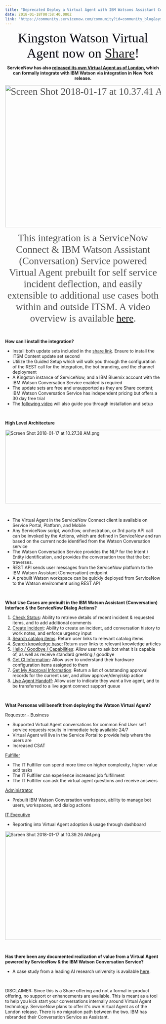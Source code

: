 ```yaml
---
title: "Deprecated Deploy a Virtual Agent with IBM Watsons Assistant Conversation Service"
date: 2018-01-18T00:58:40.000Z
link: "https://community.servicenow.com/community?id=community_blog&sys_id=2e7ca2e1dbd0dbc01dcaf3231f96192b"
---
```

<p style="text-align: center;"><span style="font-size: 32pt; font-family: Calibri; color: #00000b;">Kingston Watson Virtual Agent now on <a title="hare.servicenow.com/app.do#/detailV2/58e0ef9bdb4307009a80aed15b9619be/overview" href="https://developer.servicenow.com/app.do#!/share/contents/2241642_ibm_watson_assistant_formerly_conversation_integration_virtual_agent?v&#61;1&amp;t&#61;PRODUCT_DETAILS" rel="nofollow">Share</a>!</span></p>
<p style="text-align: center;"><strong>ServiceNow has also <a href="community?id&#61;community_blog&amp;sys_id&#61;2f99729edb58e780a8562926ca96196b&amp;view_source&#61;searchResult" rel="nofollow">released its own Virtual Agent as of London</a>, which can formally integrate with IBM Watson via integration in New York release.</strong></p>
<p><span style="font-size: 32pt; font-family: Calibri; color: #00000b;"><img class="image-3 jive-image" style="color: #515151; font-family: Calibri; font-size: 32px; height: 458px; width: 867.919px; display: block; margin-left: auto; margin-right: auto;" src="f79754c2db545344e9737a9e0f961986.iix" alt="Screen Shot 2018-01-17 at 10.37.41 AM.png" width="868" height="458" /></span></p>
<p style="margin-top: 12pt; text-align: center;"><span style="font-size: 24.0pt; font-family: Calibri; color: #515151;">This integration is a ServiceNow Connect &amp; IBM Watson Assistant (Conversation) Service powered Virtual Agent prebuilt for self service incident deflection, and easily extensible to additional use cases both within and outside ITSM. A video overview is available <a title="ervicenow.box.com/v/watson-conversation-overview" href="https://servicenow.box.com/v/watson-conversation-overview" rel="nofollow">here</a>.</span></p>
<p style="margin-top: 12pt;"> </p>
<p><strong>How can I install the integration?</strong></p>
<ul><li>Install both update sets included in the <a title="hare.servicenow.com/app.do#/detailV2/58e0ef9bdb4307009a80aed15b9619be/overview" href="https://share.servicenow.com/app.do#/detailV2/58e0ef9bdb4307009a80aed15b9619be/overview" rel="nofollow">share link</a>. Ensure to install the ITSM Content update set second</li><li>Utilize the Guided Setup which will walk you through the configuration of the REST call for the integration, the bot branding, and the channel deployment</li><li>A Kingston instance of ServiceNow, and a IBM Bluemix account with the IBM Watson Conversation Service enabled is required</li><li>The update sets are free and unsupported as they are Share content; IBM Watson Conversation Service has independent pricing but offers a 30 day free trial</li><li>The <a title="ervicenow.box.com/v/watson-conversation-setup" href="https://servicenow.box.com/v/watson-conversation-setup" rel="nofollow">following video</a> will also guide you through installation and setup</li></ul>
<p> </p>
<p><strong>High Level Architecture</strong></p>
<p><img class="image-1 jive-image" style="width: 620px; height: 237px; display: block; margin-left: auto; margin-right: auto;" src="249b5d8edb9c9f048c8ef4621f96196e.iix" alt="Screen Shot 2018-01-17 at 10.27.38 AM.png" /></p>
<p> </p>
<ul><li>The Virtual Agent in the ServiceNow Connect client is available on Service Portal, Platform, and Mobile</li><li>Any ServiceNow script, workflow, orchestration, or 3rd party API call can be invoked by the Actions, which are defined in ServiceNow and run based on the current node identified from the Watson Conversation service</li><li>The Watson Conversation Service provides the NLP for the Intent / Entity identification, and provides the conversation tree that the bot traverses.</li><li>REST API sends user messages from the ServiceNow platform to the IBM Watson Assistant (Conversation) endpoint</li><li>A prebuilt Watson workspace can be quickly deployed from ServiceNow to the Watson environment using REST API</li></ul>
<p> </p>
<p><strong>What Use Cases are prebuilt in the IBM Watson Assistant (Conversation) Interface &amp; the ServiceNow Dialog Actions?</strong></p>
<ol><li><span style="text-decoration: underline;">Check Status</span>: Ability to retrieve details of recent incident &amp; requested items, and to add additional comments</li><li><span style="text-decoration: underline;">Create Incident</span>: Ability to create an incident, add conversation history to work notes, and enforce urgency input</li><li><span style="text-decoration: underline;">Search catalog items</span>: Return user links to relevant catalog items</li><li><span style="text-decoration: underline;">Search knowledge base</span>: Return user links to relevant knowledge articles</li><li><span style="text-decoration: underline;">Hello / Goodbye / Capabilities</span>: Allow user to ask bot what it is capable of, as well as receive standard greeting / goodbye</li><li><span style="text-decoration: underline;">Get CI Information</span>: Allow user to understand their hardware configuration items assigned to them</li><li><span style="text-decoration: underline;">Get My Approval Information</span>: Return a list of outstanding approval records for the current user, and allow approve/deny/skip action</li><li><span style="text-decoration: underline;">Live Agent Handoff</span>: Allow user to indicate they want a live agent, and to be transferred to a live agent connect support queue</li></ol>
<p> </p>
<p><strong>What Personas will benefit from deploying the Watson Virtual Agent?</strong></p>
<p><span style="text-decoration: underline;">Requestor - Business</span></p>
<ul><li>Supported Virtual Agent conversations for common End User self service requests results in immediate help available 24/7</li><li>Virtual Agent will live in the Service Portal to provide help where the users are</li><li>Increased CSAT</li></ul>
<p><span style="text-decoration: underline;">Fulfiller</span></p>
<ul><li>The IT Fulfiller can spend more time on higher complexity, higher value add tasks</li><li>The IT Fulfiller can experience increased job fulfillment</li><li>The IT Fulfiller can ask the virtual agent questions and receive answers</li></ul>
<p><span style="text-decoration: underline;">Administrator</span></p>
<ul><li>Prebuilt IBM Watson Conversation workspace, ability to manage bot users, workspaces, and dialog actions</li></ul>
<p><span style="text-decoration: underline;">IT Executive</span></p>
<ul><li>Reporting into Virtual Agent adoption &amp; usage through dashboard</li></ul>
<p><img class="image-2 jive-image" style="width: 620px; height: 350px;" src="3d56b446db989304b322f4621f9619ed.iix" alt="Screen Shot 2018-01-17 at 10.39.26 AM.png" /></p>
<p> </p>
<p><strong>Has there been any documented realization of value from a Virtual Agent powered by ServiceNow &amp; the IBM Watson Conversation Service?</strong></p>
<ul><li>A case study from a leading AI research university is available <a title="ww.servicenow.com/content/dam/servicenow/documents/case-studies/cs-university-of-alberta.pdf" href="https://www.servicenow.com/content/dam/servicenow/documents/case-studies/cs-university-of-alberta.pdf" rel="nofollow">here</a>.</li></ul>
<p> </p>
<p>DISCLAIMER: Since this is a Share offering and not a formal in-product offering, no support or enhancements are available. This is meant as a tool to help you kick start your conversations internally around Virtual Agent technology. ServiceNow plans to offer it&#39;s own Virtual Agent as of the London release. There is no migration path between the two. IBM has rebranded their Conversation Service as Assistant.</p>